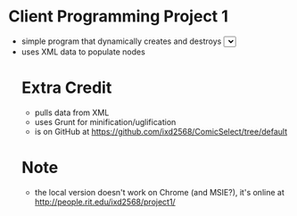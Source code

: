 Client Programming Project 1
============================

- simple program that dynamically creates and destroys <select> nodes
- uses XML data to populate <object> nodes

Extra Credit
============
- pulls data from XML
- uses Grunt for minification/uglification
- is on GitHub at https://github.com/ixd2568/ComicSelect/tree/default

Note
====
- the local version doesn't work on Chrome (and MSIE?), it's online at http://people.rit.edu/ixd2568/project1/